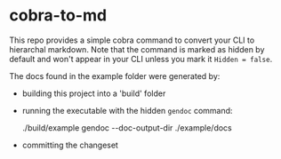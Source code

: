 # cobra-to-md
This repo provides a simple cobra command to convert your CLI to hierarchal markdown.
Note that the command is marked as hidden by default and won't appear in your CLI unless
you mark it `Hidden = false`.

The docs found in the example folder were generated by:
* building this project into a 'build' folder
* running the executable with the hidden `gendoc` command:
    
	./build/example gendoc --doc-output-dir ./example/docs

* committing the changeset